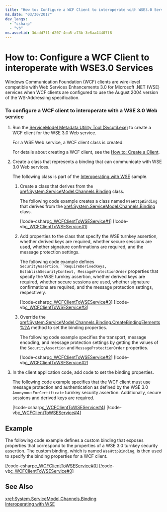 ```yaml
---
title: "How to: Configure a WCF Client to interoperate with WSE3.0 Services"
ms.date: "03/30/2017"
dev_langs: 
  - "csharp"
  - "vb"
ms.assetid: 3dadd7f1-d207-4ea5-a73b-3e8aa44407f8
---
```

# How to: Configure a WCF Client to interoperate with WSE3.0 Services
Windows Communication Foundation (WCF) clients are wire-level compatible with Web Services Enhancements 3.0 for Microsoft .NET (WSE) services when WCF clients are configured to use the August 2004 version of the WS-Addressing specification.  
  
### To configure a WCF client to interoperate with a WSE 3.0 Web service  
  
1. Run the [ServiceModel Metadata Utility Tool (Svcutil.exe)](../../../../docs/framework/wcf/servicemodel-metadata-utility-tool-svcutil-exe.md) to create a WCF client for the WSE 3.0 Web service.  
  
    For a WSE Web service, a WCF client class is created.  
  
    For details about creating a WCF client, see the [How to: Create a Client](../../../../docs/framework/wcf/how-to-create-a-wcf-client.md).  
  
2. Create a class that represents a binding that can communicate with WSE 3.0 Web services.  
  
    The following class is part of the [Interoperating with WSE](http://msdn.microsoft.com/library/f6816861-96a0-45f9-8736-8e4e82cd3a41) sample.  
  
   1. Create a class that derives from the <xref:System.ServiceModel.Channels.Binding> class.  
  
       The following code example creates a class named `WseHttpBinding` that derives from the <xref:System.ServiceModel.Channels.Binding> class.  
  
       [!code-csharp[c_WCFClientToWSEService#1](../../../../samples/snippets/csharp/VS_Snippets_CFX/c_wcfclienttowseservice/cs/wsehttpbinding.cs#1)]
       [!code-vb[c_WCFClientToWSEService#1](../../../../samples/snippets/visualbasic/VS_Snippets_CFX/c_wcfclienttowseservice/vb/wsehttpbinding.vb#1)]  
  
   2. Add properties to the class that specify the WSE turnkey assertion, whether derived keys are required, whether secure sessions are used, whether signature confirmations are required, and the message protection settings.  
  
       The following code example defines `SecurityAssertion,``RequireDerivedKeys, EstablishSecurityContext, MessageProtectionOrder` properties that specify the WSE turnkey assertion, whether derived keys are required, whether secure sessions are used, whether signature confirmations are required, and the message protection settings, respectively.  
  
       [!code-csharp[c_WCFClientToWSEService#3](../../../../samples/snippets/csharp/VS_Snippets_CFX/c_wcfclienttowseservice/cs/wsehttpbinding.cs#3)]
       [!code-vb[c_WCFClientToWSEService#3](../../../../samples/snippets/visualbasic/VS_Snippets_CFX/c_wcfclienttowseservice/vb/wsehttpbinding.vb#3)]  
  
   3. Override the <xref:System.ServiceModel.Channels.Binding.CreateBindingElements%2A> method to set the binding properties.  
  
       The following code example specifies the transport, message encoding, and message protection settings by getting the values of the `SecurityAssertion` and `MessageProtectionOrder` properties.  
  
       [!code-csharp[c_WCFClientToWSEService#2](../../../../samples/snippets/csharp/VS_Snippets_CFX/c_wcfclienttowseservice/cs/wsehttpbinding.cs#2)]
       [!code-vb[c_WCFClientToWSEService#2](../../../../samples/snippets/visualbasic/VS_Snippets_CFX/c_wcfclienttowseservice/vb/wsehttpbinding.vb#2)]  
  
3. In the client application code, add code to set the binding properties.  
  
    The following code example specifies that the WCF client must use message protection and authentication as defined by the WSE 3.0 `AnonymousForCertificate` turnkey security assertion. Additionally, secure sessions and derived keys are required.  
  
    [!code-csharp[c_WCFClientToWSEService#4](../../../../samples/snippets/csharp/VS_Snippets_CFX/c_wcfclienttowseservice/cs/client.cs#4)]
    [!code-vb[c_WCFClientToWSEService#4](../../../../samples/snippets/visualbasic/VS_Snippets_CFX/c_wcfclienttowseservice/vb/client.vb#4)]  
  
## Example  
 The following code example defines a custom binding that exposes properties that correspond to the properties of a WSE 3.0 turnkey security assertion. The custom binding, which is named `WseHttpBinding`, is then used to specify the binding properties for a WCF client.  
  
  
[!code-csharp[c_WCFClientToWSEService#0](../../../../samples/snippets/csharp/VS_Snippets_CFX/c_wcfclienttowseservice/cs/client.cs#0)]
[!code-vb[c_WCFClientToWSEService#0](../../../../samples/snippets/visualbasic/VS_Snippets_CFX/c_wcfclienttowseservice/vb/client.vb#0)]  
  
## See Also  
 <xref:System.ServiceModel.Channels.Binding>  
 [Interoperating with WSE](http://msdn.microsoft.com/library/f6816861-96a0-45f9-8736-8e4e82cd3a41)

